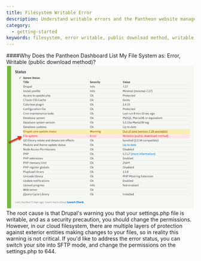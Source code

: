 ```yaml
---
title: Filesystem Writable Error
description: Understand writable errors and the Pantheon website management system architecture.
category:
  - getting-started
keywords: filesystem, error writable, public download method, writable, settings.php, filesystem error, file permissions, permissions
---
```

####Why Does the Pantheon Dashboard List My File System as: Error, Writable (public download method)?
 ![](/source/docs/assets/images/desk_images/284378.png)  
The root cause is that Drupal's warning you that your settings.php file is writable, and as a security precaution, you should change the permissions. However, in our cloud filesystem, there are multiple layers of protection against exterior entities making changes to your files, so in reality this warning is not critical. If you'd like to address the error status, you can switch your site into SFTP mode, and change the permissions on the settings.php to 644.
